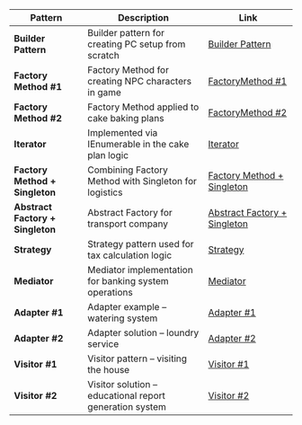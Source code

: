 | Pattern                                 | Description                                                     | Link                                                                                                                                              |
| --------------------------------------  | --------------------------------------------------------------- | -------------------------------------------------------------------------------------------------------- |
| **Builder Pattern**                     | Builder pattern for creating PC setup from scratch              | [Builder Pattern](https://github.com/ldsupervisor/laboratory-advanced-programming/tree/master/BuilderPattern)                                                                    |
| **Factory Method #1**                   | Factory Method for creating NPC characters in game              | [FactoryMethod #1](https://github.com/ldsupervisor/laboratory-advanced-programming/tree/master/Lab1/Solutions/FactoryMethod_1)                                                    |
| **Factory Method #2**                   | Factory Method applied to cake baking plans                     | [FactoryMethod #2](https://github.com/ldsupervisor/laboratory-advanced-programming/tree/master/Lab1/Solutions/FactoryMethod_2)                                                    |
| **Iterator**                            | Implemented via IEnumerable in the cake plan logic              | [Iterator](https://github.com/ldsupervisor/laboratory-advanced-programming/blob/master/Lab1/Solutions/FactoryMethod_2/Core/Logic/BakingPlan.cs)                           |
| **Factory Method + Singleton**          | Combining Factory Method with Singleton for logistics           | [Factory Method + Singleton](https://github.com/ldsupervisor/laboratory-advanced-programming/tree/master/Lab2/Solutions/Exercise1)                                                          |
| **Abstract Factory + Singleton**        | Abstract Factory for transport company                          | [Abstract Factory + Singleton](https://github.com/ldsupervisor/laboratory-advanced-programming/tree/master/Lab2/Solutions/Exercise2)                                                          |
| **Strategy**                            | Strategy pattern used for tax calculation logic                 | [Strategy](https://github.com/ldsupervisor/laboratory-advanced-programming/tree/master/Lab3/Solutions/Strategy)                                                           |
| **Mediator**                            | Mediator implementation for banking system operations           | [Mediator](https://github.com/ldsupervisor/laboratory-advanced-programming/tree/master/Lab3/Solutions/Mediator/BankingSystemDemo)                                         |
| **Adapter #1**                          | Adapter example – watering system                               | [Adapter #1](https://github.com/ldsupervisor/laboratory-advanced-programming/tree/master/Lab4/Examples/AdapterPattern)                                                      |
| **Adapter #2**                          | Adapter solution – loundry service                              | [Adapter #2](https://github.com/ldsupervisor/laboratory-advanced-programming/tree/master/Lab4/Solutions/Adapter)                                                            |
| **Visitor #1**                          | Visitor pattern – visiting the house                            | [Visitor #1](https://github.com/ldsupervisor/laboratory-advanced-programming/tree/master/Lab4/Examples/VisitorPattern)                                                      |
| **Visitor #2**                          | Visitor solution – educational report generation system         | [Visitor #2](https://github.com/ldsupervisor/laboratory-advanced-programming/tree/master/Lab4/Solutions/Visitor)        
